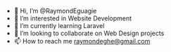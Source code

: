 - 👋 Hi, I’m @RaymondEguagie
- 👀 I’m interested in Website Development
- 🌱 I’m currently learning Laravel
- 💞️ I’m looking to collaborate on Web Design projects
- 📫 How to reach me raymondeghe@gmail.com

<!---
RaymondEguagie/RaymondEguagie is a ✨ special ✨ repository because its `README.md` (this file) appears on your GitHub profile.
You can click the Preview link to take a look at your changes.
--->
